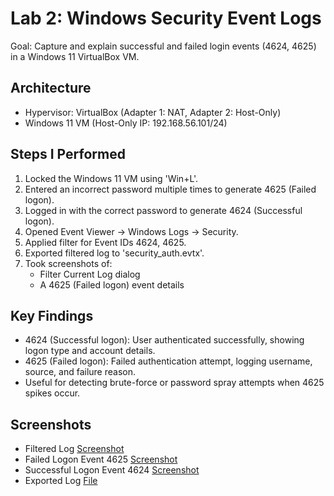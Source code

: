 # Lab 2: Windows Security Event Logs

Goal: Capture and explain successful and failed login events (4624, 4625) in a Windows 11 VirtualBox VM.

## Architecture
- Hypervisor: VirtualBox (Adapter 1: NAT, Adapter 2: Host-Only)
- Windows 11 VM (Host-Only IP: 192.168.56.101/24)

## Steps I Performed
1. Locked the Windows 11 VM using 'Win+L'.
2. Entered an incorrect password multiple times to generate 4625 (Failed logon).
3. Logged in with the correct password to generate 4624 (Successful logon).
4. Opened Event Viewer → Windows Logs → Security.
5. Applied filter for Event IDs 4624, 4625.
6. Exported filtered log to 'security_auth.evtx'.
7. Took screenshots of:
   - Filter Current Log dialog
   - A 4625 (Failed logon) event details

## Key Findings
- 4624 (Successful logon): User authenticated successfully, showing logon type and account details.
- 4625 (Failed logon): Failed authentication attempt, logging username, source, and failure reason.
- Useful for detecting brute-force or password spray attempts when 4625 spikes occur.

## Screenshots
- Filtered Log [Screenshot](./screenshots/lab02_logs.png)
- Failed Logon Event 4625 [Screenshot](./screenshots/lab02_4625.png)
- Successful Logon Event 4624 [Screenshot](./screenshots/lab02_4624.png)
- Exported Log [File](./Artifacts/security_auth.evtx)

